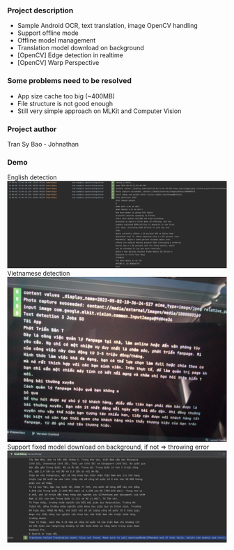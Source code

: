 ### Project description
- Sample Android OCR, text translation, image OpenCV handling
- Support offline mode
- Offline model management
- Translation model download on background
- [OpenCV] Edge detection in realtime
- [OpenCV] Warp Perspective

### Some problems need to be resolved
- App size cache too big (~400MB)
- File structure is not good enough
- Still very simple approach on MLKit and Computer Vision

### Project author
Tran Sy Bao - Johnathan

### Demo
English detection
![English detection](./english-detection.png)
Vietnamese detection
![Vietnamese detection](./vietnamese-detection.jpg)
Support fixed model download on background, if not => throwing error
![Model download error](./ocr-model-download-error.png)
